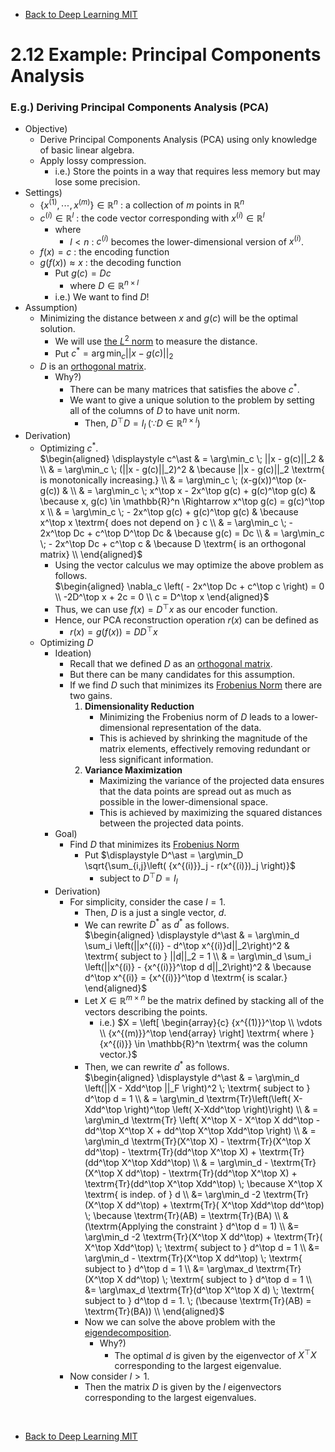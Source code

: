 * [Back to Deep Learning MIT](../../main.md)

# 2.12 Example: Principal Components Analysis

### E.g.) Deriving Principal Components Analysis (PCA) 
- Objective)
  - Derive Principal Components Analysis (PCA) using only knowledge of basic linear algebra.
  - Apply lossy compression.
    - i.e.) Store the points in a way that requires less memory but may lose some precision.
- Settings)
  - $`\lbrace x^{(1)}, \cdots, x^{(m)} \rbrace \in \mathbb{R}^n`$ : a collection of $`m`$ points in $`\mathbb{R}^n`$
  - $`c^{(i)} \in \mathbb{R}^l`$ : the code vector corresponding with $`x^{(i)} \in \mathbb{R}^l`$
    - where
      - $`l \lt n`$ : $`c^{(i)}`$ becomes the lower-dimensional version of $`x^{(i)}`$.
  - $`f(x) = c`$ : the encoding function
  - $`g(f(x)) \approx x`$ : the decoding function
    - Put $`g(c) = Dc`$
      - where $`D \in \mathbb{R}^{n\times l}`$
    - i.e.) We want to find $`D`$!
- Assumption)
  - Minimizing the distance between $`x`$ and $`g(c)`$ will be the optimal solution.
    - We will use [the $`L^2`$ norm](../05/note.md#concept-norm) to measure the distance.
    - Put $`\displaystyle c^\ast = {\arg\min_c} ||x - g(c)||_2`$
  - $`D`$ is an [orthogonal matrix](../06/note.md#concept-orthogonal-matrix).
    - Why?)
      - There can be many matrices that satisfies the above $`c^\ast`$.
      - We want to give a unique solution to the problem by setting all of the columns of $`D`$ to have unit norm.
        - Then, $`D^\top D = I_l \; (\because D \in \mathbb{R}^{n\times l})`$ 
- Derivation)
  - Optimizing $`c^\ast`$.   
    $`\begin{aligned}
      \displaystyle c^\ast & = \arg\min_c \; ||x - g(c)||_2 & \\
      & = \arg\min_c \; (||x - g(c)||_2)^2 & \because ||x - g(c)||_2 \textrm{ is monotonically increasing.} \\
      & = \arg\min_c \; (x-g(x))^\top (x-g(c)) & \\
      & = \arg\min_c \; x^\top x - 2x^\top g(c) + g(c)^\top g(c) & \because x, g(c) \in \mathbb{R}^n \Rightarrow x^\top g(c) = g(c)^\top x \\
      & = \arg\min_c \; - 2x^\top g(c) + g(c)^\top g(c) & \because x^\top x \textrm{ does not depend on } c \\
      & = \arg\min_c \; - 2x^\top Dc + c^\top D^\top Dc & \because g(c) = Dc \\
      & = \arg\min_c \; - 2x^\top Dc + c^\top c & \because D \textrm{ is an orthogonal matrix} \\
    \end{aligned}`$
    - Using the vector calculus we may optimize the above problem as follows.   
      $`\begin{aligned}
        \nabla_c \left( - 2x^\top Dc + c^\top c \right) = 0 \\
        -2D^\top x + 2c = 0 \\
        c = D^\top x
      \end{aligned}`$
    - Thus, we can use $`f(x) = D^\top x`$ as our encoder function.
    - Hence, our PCA reconstruction operation $`r(x)`$ can be defined as
      - $`r(x) = g(f(x)) = DD^\top x`$
  - Optimizing $`D`$
    - Ideation)
      - Recall that we defined $`D`$ as an [orthogonal matrix](../06/note.md#concept-orthogonal-matrix).
      - But there can be many candidates for this assumption.
      - If we find $`D`$ such that minimizes its [Frobenius Norm](../05/note.md#concept-frobenius-norm) there are two gains.
        1. **Dimensionality Reduction**
           - Minimizing the Frobenius norm of $`D`$ leads to a lower-dimensional representation of the data. 
           - This is achieved by shrinking the magnitude of the matrix elements, effectively removing redundant or less significant information.
        2. **Variance Maximization** 
           - Maximizing the variance of the projected data ensures that the data points are spread out as much as possible in the lower-dimensional space. 
           - This is achieved by maximizing the squared distances between the projected data points.
    - Goal)
      - Find $`D`$ that minimizes its [Frobenius Norm](../05/note.md#concept-frobenius-norm)
        - Put $`\displaystyle D^\ast = \arg\min_D \sqrt{\sum_{i,j}\left( {x^{(i)}}_j - r(x^{(i)})_j \right)}`$
          - subject to $`D^\top D = I_l`$
    - Derivation)
      - For simplicity, consider the case $`l=1`$.
        - Then, $`D`$ is a just a single vector, $`d`$.
        - We can rewrite $`D^\ast`$ as $`d^\ast`$ as follows.   
           $`\begin{aligned}
            \displaystyle d^\ast & = \arg\min_d \sum_i \left(||x^{(i)} - d^\top x^{(i)}d||_2\right)^2 & \textrm{ subject to } ||d||_2 = 1 \\
            & = \arg\min_d \sum_i \left(||x^{(i)} - {x^{(i)}}^\top d d||_2\right)^2 &  \because d^\top x^{(i)} = {x^{(i)}}^\top d \textrm{ is scalar.}
          \end{aligned}`$
        - Let $`X \in \mathbb{R}^{m\times n}`$ be the matrix defined by stacking all of the vectors describing the points.
          - i.e.) $`X = \left[ \begin{array}{c}
            {x^{(1)}}^\top \\ \vdots \\ {x^{(m)}}^\top 
          \end{array} \right] \textrm{ where } {x^{(i)}} \in \mathbb{R}^n \textrm{ was the column vector.}`$
        - Then, we can rewrite $`d^\ast`$ as follows.    
           $`\begin{aligned}
            \displaystyle d^\ast & = \arg\min_d \left(||X - Xdd^\top ||_F \right)^2 \; \textrm{ subject to } d^\top d = 1 \\
            & = \arg\min_d \textrm{Tr}\left(\left( X-Xdd^\top \right)^\top \left( X-Xdd^\top \right)\right) \\
            & = \arg\min_d \textrm{Tr} \left( X^\top X - X^\top X dd^\top -dd^\top X^\top X + dd^\top X^\top Xdd^\top \right) \\
            & = \arg\min_d \textrm{Tr}(X^\top X) - \textrm{Tr}(X^\top X dd^\top) - \textrm{Tr}(dd^\top X^\top X) + \textrm{Tr}(dd^\top X^\top Xdd^\top) \\
            & = \arg\min_d - \textrm{Tr}(X^\top X dd^\top) - \textrm{Tr}(dd^\top X^\top X) + \textrm{Tr}(dd^\top X^\top Xdd^\top) \; \because X^\top X \textrm{ is indep. of } d \\
            &= \arg\min_d -2 \textrm{Tr}(X^\top X dd^\top) + \textrm{Tr}( X^\top Xdd^\top dd^\top) \; \because \textrm{Tr}(AB) = \textrm{Tr}(BA) \\
            & (\textrm{Applying the constraint } d^\top d = 1) \\
            &= \arg\min_d -2 \textrm{Tr}(X^\top X dd^\top) + \textrm{Tr}( X^\top Xdd^\top) \; \textrm{ subject to } d^\top d = 1 \\
            &= \arg\min_d - \textrm{Tr}(X^\top X dd^\top) \; \textrm{ subject to } d^\top d = 1 \\
            &= \arg\max_d \textrm{Tr}(X^\top X dd^\top) \; \textrm{ subject to } d^\top d = 1 \\
            &= \arg\max_d \textrm{Tr}(d^\top X^\top X d) \; \textrm{ subject to } d^\top d = 1. \; (\because \textrm{Tr}(AB) = \textrm{Tr}(BA))  \\
          \end{aligned}`$
        - Now we can solve the above problem with the [eigendecomposition](../07/note.md#concept-eigendecomposition).
          - Why?)
            - The optimal $`d`$ is given by the eigenvector of $`X^\top X`$ corresponding to the largest eigenvalue.
      - Now consider $`l \gt 1`$.
        - Then the matrix $`D`$ is given by the $`l`$ eigenvectors corresponding to the largest eigenvalues.













<br>

* [Back to Deep Learning MIT](../../main.md)